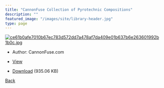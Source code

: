 ```yaml
---
title: "CannonFuse Collection of Pyrotechnic Compositions"
description: ""
featured_image: "/images/site/library-header.jpg"
type: page
---
```


<a href="https://drive.google.com/uc?export=view&id=1kxeuvs8hY9gu7GmU8x8Q1ZLkqKPLb4IN" target="_blank">![ce61b0afe7010b67ec783d572dd7a478af7da409e01b637b6e263601992b1b0c.jpg](https://drive.google.com/uc?export=view&id=1PdRPK5O3HdxuxTN0d-M5B2RgRWhFiX3i)</a>
* Author: CannonFuse.com
* <a href="https://drive.google.com/uc?export=view&id=1kxeuvs8hY9gu7GmU8x8Q1ZLkqKPLb4IN" target="_blank">View</a>

* [Download](https://drive.google.com/uc?export=download&id=1kxeuvs8hY9gu7GmU8x8Q1ZLkqKPLb4IN) (935.06 KB)

[Back](/library/)
